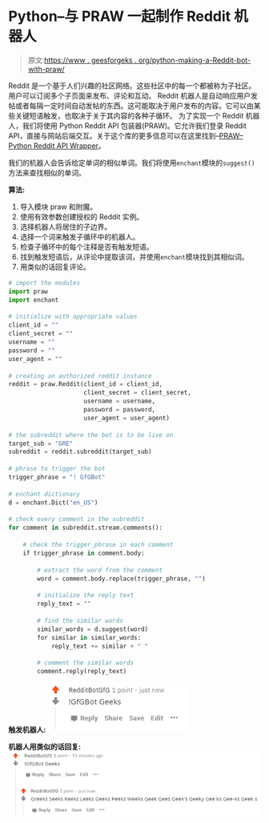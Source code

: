 # Python–与 PRAW 一起制作 Reddit 机器人

> 原文:[https://www . geesforgeks . org/python-making-a-Reddit-bot-with-praw/](https://www.geeksforgeeks.org/python-making-a-reddit-bot-with-praw/)

Reddit 是一个基于人们兴趣的社区网络。这些社区中的每一个都被称为子社区。用户可以订阅多个子页面来发布、评论和互动。
Reddit 机器人是自动响应用户发帖或者每隔一定时间自动发帖的东西。这可能取决于用户发布的内容。它可以由某些关键短语触发，也取决于关于其内容的各种子循环。
为了实现一个 Reddit 机器人，我们将使用 Python Reddit API 包装器(PRAW)。它允许我们登录 Reddit API，直接与网站后端交互。关于这个库的更多信息可以在这里找到–[PRAW–Python Reddit API Wrapper](https://www.geeksforgeeks.org/python-praw-python-reddit-api-wrapper/)。

我们的机器人会告诉给定单词的相似单词。我们将使用`enchant`模块的`suggest()`方法来查找相似的单词。

**算法:**

1.  导入模块 praw 和附魔。
2.  使用有效参数创建授权的 Reddit 实例。
3.  选择机器人将居住的子边界。
4.  选择一个词来触发子循环中的机器人。
5.  检查子循环中的每个注释是否有触发短语。
6.  找到触发短语后，从评论中提取该词，并使用`enchant`模块找到其相似词。
7.  用类似的话回复评论。

```py
# import the modules
import praw
import enchant

# initialize with appropriate values
client_id = ""
client_secret = ""
username = ""
password = ""
user_agent = ""

# creating an authorized reddit instance
reddit = praw.Reddit(client_id = client_id, 
                     client_secret = client_secret, 
                     username = username, 
                     password = password,
                     user_agent = user_agent) 

# the subreddit where the bot is to be live on
target_sub = "GRE"
subreddit = reddit.subreddit(target_sub)

# phrase to trigger the bot
trigger_phrase = "! GfGBot"

# enchant dictionary
d = enchant.Dict("en_US")

# check every comment in the subreddit
for comment in subreddit.stream.comments():

    # check the trigger_phrase in each comment
    if trigger_phrase in comment.body:

        # extract the word from the comment
        word = comment.body.replace(trigger_phrase, "")

        # initialize the reply text
        reply_text = ""

        # find the similar words
        similar_words = d.suggest(word)
        for similar in similar_words:
            reply_text += similar + " "

        # comment the similar words
        comment.reply(reply_text)
```

**触发机器人:**
![](img/5e7f7fee47d6bff50d1b755288bbdd0f.png)

**机器人用类似的话回复:**
![](img/ed6314a3151aa1268bfe5f23cd6c6ee2.png)